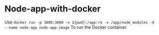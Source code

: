 # Node-app-with-docker

Use `docker run -p 3000:3000 -v ${pwd}:/app:ro -v /app/node_modules -d --name node-app node-app-image` To run the Docker container.
